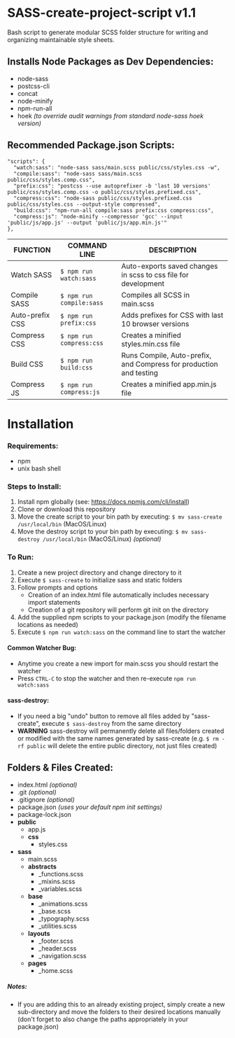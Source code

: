 # SASS-create-project-script v1.1
Bash script to generate modular SCSS folder structure for writing and organizing maintainable style sheets.  
       
## Installs Node Packages as Dev Dependencies:
- node-sass
- postcss-cli
- concat
- node-minify
- npm-run-all
- hoek _(to override audit warnings from standard node-sass hoek version)_

## Recommended Package.json Scripts:
    "scripts": {
      "watch:sass": "node-sass sass/main.scss public/css/styles.css -w",
      "compile:sass": "node-sass sass/main.scss public/css/styles.comp.css",
      "prefix:css": "postcss --use autoprefixer -b 'last 10 versions' public/css/styles.comp.css -o public/css/styles.prefixed.css",
      "compress:css": "node-sass public/css/styles.prefixed.css public/css/styles.css --output-style compressed",
      "build:css": "npm-run-all compile:sass prefix:css compress:css",
      "compress:js": "node-minify --compressor 'gcc' --input 'public/js/app.js' --output 'public/js/app.min.js'"
    },

| FUNCTION          | COMMAND LINE          | DESCRIPTION                                                       |
| ------------------| --------------------- | ----------------------------------------------------------------- |
| Watch SASS        |`$ npm run watch:sass` | Auto-exports saved changes in scss to css file for development    |
| Compile SASS      |`$ npm run compile:sass`| Compiles all SCSS in main.scss                                    |
| Auto-prefix CSS   |`$ npm run prefix:css` | Adds prefixes for CSS with last 10 browser versions               |
| Compress CSS      |`$ npm run compress:css`| Creates a minified styles.min.css file                            |
| Build CSS         |`$ npm run build:css`  | Runs Compile, Auto-prefix, and Compress for production and testing|
| Compress JS       |`$ npm run compress:js`| Creates a minified app.min.js file                                |

# Installation
### Requirements:
  - npm
  - unix bash shell

### Steps to Install:
1. Install npm globally (see: https://docs.npmjs.com/cli/install)
2. Clone or download this repository
3. Move the create script to your bin path by executing: `$ mv sass-create /usr/local/bin` (MacOS/Linux)
4. Move the destroy script to your bin path by executing: `$ mv sass-destroy /usr/local/bin` (MacOS/Linux) _(optional)_

### To Run:
1. Create a new project directory and change directory to it
2. Execute `$ sass-create` to initialize sass and static folders
3. Follow prompts and options
    - Creation of an index.html file automatically includes necessary import statements
    - Creation of a git repository will perform git init on the directory
4. Add the supplied npm scripts to your package.json (modify the filename locations as needed)
5. Execute `$ npm run watch:sass` on the command line to start the watcher

#### Common Watcher Bug:
- Anytime you create a new import for main.scss you should restart the watcher
- Press `CTRL-C` to stop the watcher and then re-execute `npm run watch:sass`

#### sass-destroy:
- If you need a big "undo" button to remove all files added by "sass-create", execute `$ sass-destroy` from the same directory
- **WARNING** sass-destroy will permanently delete all files/folders created or modified with the same names generated by sass-create (e.g. `$ rm -rf public` will delete the entire public directory, not just files created)

## Folders & Files Created:
- index.html _(optional)_
- .git _(optional)_
- .gitignore _(optional)_
- package.json _(uses your default npm init settings)_
- package-lock.json  
- **public**  
    - app.js  
    - **css**  
        - styles.css  
- **sass**
    - main.scss
    - **abstracts**  
        - _functions.scss  
        - _mixins.scss  
        - _variables.scss  
    - **base**  
        - _animations.scss  
        - _base.scss  
        - _typography.scss  
        - _utilities.scss  
    - **layouts**  
        - _footer.scss  
        - _header.scss  
        - _navigation.scss  
    - **pages**  
        - _home.scss

##### Notes:
- If you are adding this to an already existing project, simply create a new sub-directory and move the folders to their desired locations manually (don't forget to also change the paths appropriately in your package.json)
